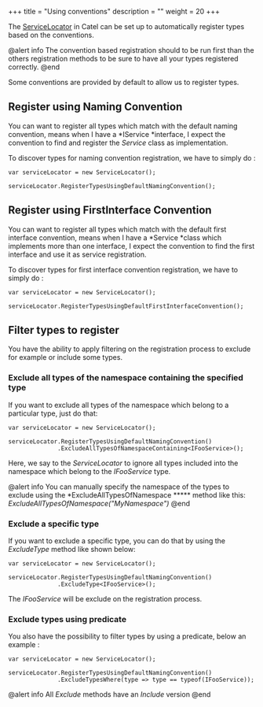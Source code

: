 +++
title = "Using conventions" 
description = ""
weight = 20
+++

The [ServiceLocator](Introduction_to_the_ServiceLocator) in Catel can be set up to automatically register types based on the conventions.  

@alert info
The convention based registration should to be run first than the others registration methods to be sure to have all your types registered correctly.
@end

Some conventions are provided by default to allow us to register types.

## **Register using Naming Convention**

You can want to register all types which match with the default naming convention, means when I have a *IService *interface, I expect the convention to find and register the *Service* class as implementation.

To discover types for naming convention registration, we have to simply do :

```
var serviceLocator = new ServiceLocator();

serviceLocator.RegisterTypesUsingDefaultNamingConvention();
```

## **Register using FirstInterface Convention**

You can want to register all types which match with the default first interface convention, means when I have a *Service *class which implements more than one interface, I expect the convention to find the first interface and use it as service registration.

To discover types for first interface convention registration, we have to simply do :

```
var serviceLocator = new ServiceLocator();

serviceLocator.RegisterTypesUsingDefaultFirstInterfaceConvention();
```

## **Filter types to register**

You have the ability to apply filtering on the registration process to exclude for example or include some types.

### Exclude all types of the namespace containing the specified type

If you want to exclude all types of the namespace which belong to a particular type, just do that: 

```
var serviceLocator = new ServiceLocator();

serviceLocator.RegisterTypesUsingDefaultNamingConvention() 
              .ExcludeAllTypesOfNamespaceContaining<IFooService>();
```

Here, we say to the *ServiceLocator* to ignore all types included into the namespace which belong to the *IFooService* type.

@alert info
You can manually specify the namespace of the types to exclude using the *ExcludeAllTypesOfNamespace ***** method like this: *ExcludeAllTypesOfNamespace("MyNamespace")*
@end

### Exclude a specific type

If you want to exclude a specific type, you can do that by using the *ExcludeType* method like shown below:

```
var serviceLocator = new ServiceLocator();

serviceLocator.RegisterTypesUsingDefaultNamingConvention()
              .ExcludeType<IFooService>();
```

The *IFooService* will be exclude on the registration process.

### Exclude types using predicate

You also have the possibility to filter types by using a predicate, below an example :

```
var serviceLocator = new ServiceLocator();

serviceLocator.RegisterTypesUsingDefaultNamingConvention()
              .ExcludeTypesWhere(type => type == typeof(IFooService));
```

@alert info
All *Exclude* methods have an *Include* version
@end
 

 

